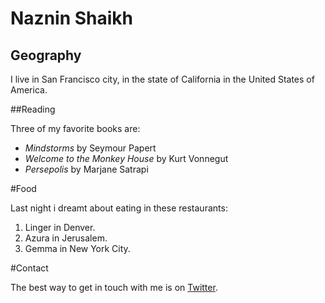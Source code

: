 # Naznin Shaikh
## Geography

I live in San Francisco city, in the state of California in the United States
of America.

##Reading

Three of my favorite books are:
- *Mindstorms* by Seymour Papert
- *Welcome to the Monkey House* by Kurt Vonnegut
- *Persepolis* by Marjane Satrapi

#Food

Last night i dreamt about eating in these restaurants:

1. Linger in Denver.
2. Azura in Jerusalem.
3. Gemma in New York City.	

#Contact

The best way to get in touch with me is on [Twitter](https://twitter.com/xyz).
